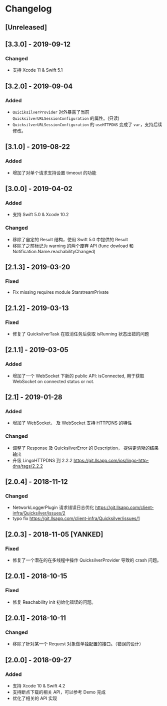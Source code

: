 # Changelog

## [Unreleased]

## [3.3.0] - 2019-09-12
### Changed
- 支持 Xcode 11 & Swift 5.1

## [3.2.0] - 2019-09-04
### Added
- `QuiciksilverProvider` 对外暴露了当前 `QuicksilverURLSessionConfiguration` 的属性。(只读)
- `QuicksilverURLSessionConfiguration` 的 `useHTTPDNS` 变成了 `var`，支持后续修改。

## [3.1.0] - 2019-08-22
### Added
- 增加了对单个请求支持设置 timeout 的功能

## [3.0.0] - 2019-04-02
### Added
- 支持 Swift 5.0 & Xcode 10.2

### Changed
- 移除了自定的 Result 结构，使用 Swift 5.0 中提供的 Result
- 移除了之前标记为 warning 的两个废弃 API (func dowload 和 Notification.Name.reachabilityChanged)

## [2.1.3] - 2019-03-20
### Fixed
- Fix missing requires module StarstreamPrivate

## [2.1.2] - 2019-03-13
### Fixed
- 修复了 QuicksilverTask 在取消任务后获取 isRunning 状态出错的问题

## [2.1.1] - 2019-03-05
### Added
- 增加了一个 WebSocket 下新的 public API: isConnected, 用于获取 WebSocket on connected status or not.

## [2.1] - 2019-01-28
### Added
- 增加了 WebSocket， 及 WebSocket 支持 HTTPDNS 的特性

### Changed
- 调整了 Response 及 QuicksilverError 的 Description， 提供更清晰的结果输出
- 升级 LingoHTTPDNS 到 2.2.2 https://git.llsapp.com/ios/lingo-http-dns/tags/2.2.2

## [2.0.4] - 2018-11-12
### Changed
- NetworkLoggerPlugin 请求错误日志优化 https://git.llsapp.com/client-infra/Quicksilver/issues/2
- typo fix https://git.llsapp.com/client-infra/Quicksilver/issues/1

## [2.0.3] - 2018-11-05 [YANKED]
### Fixed
- 修复了一个潜在的在多线程中操作 QuicksilverProvider 导致的 crash 问题。

## [2.0.1] - 2018-10-15
### Fixed
- 修复 Reachability init 初始化错误的问题。

## [2.0.1] - 2018-10-11
### Changed
- 移除了针对某一个 Request 对象做单独配置的接口。（错误的设计）

## [2.0.0] - 2018-09-27
### Added
- 支持 Xcode 10 & Swift 4.2
- 支持断点下载的相关 API，可以参考 Demo 完成
- 优化了相关的 API 实现
